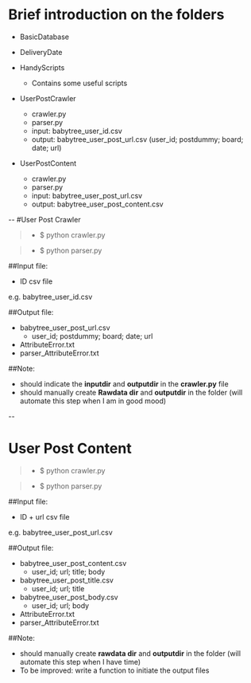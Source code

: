 # Brief introduction on the folders

* BasicDatabase

* DeliveryDate

* HandyScripts
	* Contains some useful scripts

* UserPostCrawler
	* crawler.py
	* parser.py
	* input: babytree_user_id.csv
	* output: babytree_user_post_url.csv (user_id; postdummy; board; date; url)
	
* UserPostContent
	* crawler.py
	* parser.py
	* input: babytree_user_post_url.csv
	* output: babytree_user_post_content.csv


--
#User Post Crawler

>* $ python crawler.py

>* $ python parser.py

##Input file:

* ID csv file

e.g. babytree_user_id.csv

##Output file:

* babytree_user_post_url.csv
	* user_id; postdummy; board; date; url 
* AttributeError.txt
* parser_AttributeError.txt

##Note:
* should indicate the **inputdir** and **outputdir** in the **crawler.py** file
* should manually create **Rawdata dir** and **outputdir** in the folder (will automate this step when I am in good mood)

-- 
# User Post Content

>* $ python crawler.py

>* $ python parser.py

##Input file:

* ID + url csv file

e.g. babytree_user_post_url.csv

##Output file:

* babytree_user_post_content.csv
    * user_id; url; title; body
* babytree_user_post_title.csv
    * user_id; url; title  
* babytree_user_post_body.csv
    * user_id; url; body 
* AttributeError.txt
* parser_AttributeError.txt

##Note:
* should manually create **rawdata dir** and **outputdir** in the folder (will automate this step when I have time)
* To be improved: write a function to initiate the output files
